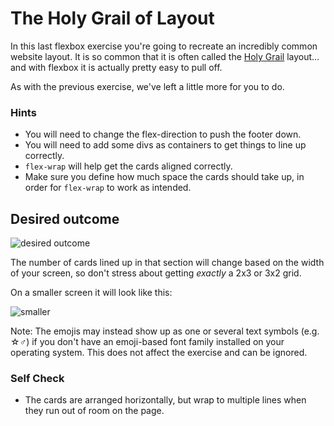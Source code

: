 # The Holy Grail of Layout

In this last flexbox exercise you're going to recreate an incredibly common website layout. It is so common that it is often called the [Holy Grail](https://www.google.com/search?q=holy+grail+layout&tbm=isch&sclient=img) layout... and with flexbox it is actually pretty easy to pull off.

As with the previous exercise, we've left a little more for you to do.

### Hints

- You will need to change the flex-direction to push the footer down.
- You will need to add some divs as containers to get things to line up correctly.
- `flex-wrap` will help get the cards aligned correctly.
- Make sure you define how much space the cards should take up, in order for `flex-wrap` to work as intended.

## Desired outcome

![desired outcome](./desired-outcome.png)

The number of cards lined up in that section will change based on the width of your screen, so don't stress about getting _exactly_ a 2x3 or 3x2 grid.

On a smaller screen it will look like this:

![smaller](./desired-outcome-smaller.png)

Note: The emojis may instead show up as one or several text symbols (e.g. &#9734;&#9794;) if you don't have an emoji-based font family installed on your operating system. This does not affect the exercise and can be ignored.

### Self Check

<!-- - The header text is size 32px and weight 900. -->
<!-- - The header text is vertically centered and 16px from the edge of the screen. -->

<!-- - The footer is pushed to the bottom of the screen (the footer may go _below_ the bottom of the screen if the content of the 'cards' section overflows and/or if your screen is shorter). -->

<!-- - The footer text is centered horizontally and vertically. -->

<!-- - The sidebar and cards take up all available space above the footer. -->

<!-- - The sidebar is 300px wide (and it doesn't shrink). -->

<!-- - The sidebar links are size 24px, are white, and do not have the underline text decoration. -->

<!-- - The sidebar has 16px padding. -->

<!-- - There is 48px padding around the 'cards' section. -->

- The cards are arranged horizontally, but wrap to multiple lines when they run out of room on the page.
